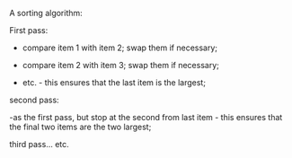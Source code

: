 A sorting algorithm:

First pass:

- compare item 1 with item 2; swap them if necessary;

- compare item 2 with item 3; swap them if necessary;

- etc. - this ensures that the last item is the largest;

second pass:

-as the first pass, but stop at the second from last item - this ensures
that the final two items are the two largest;

third pass... etc.
